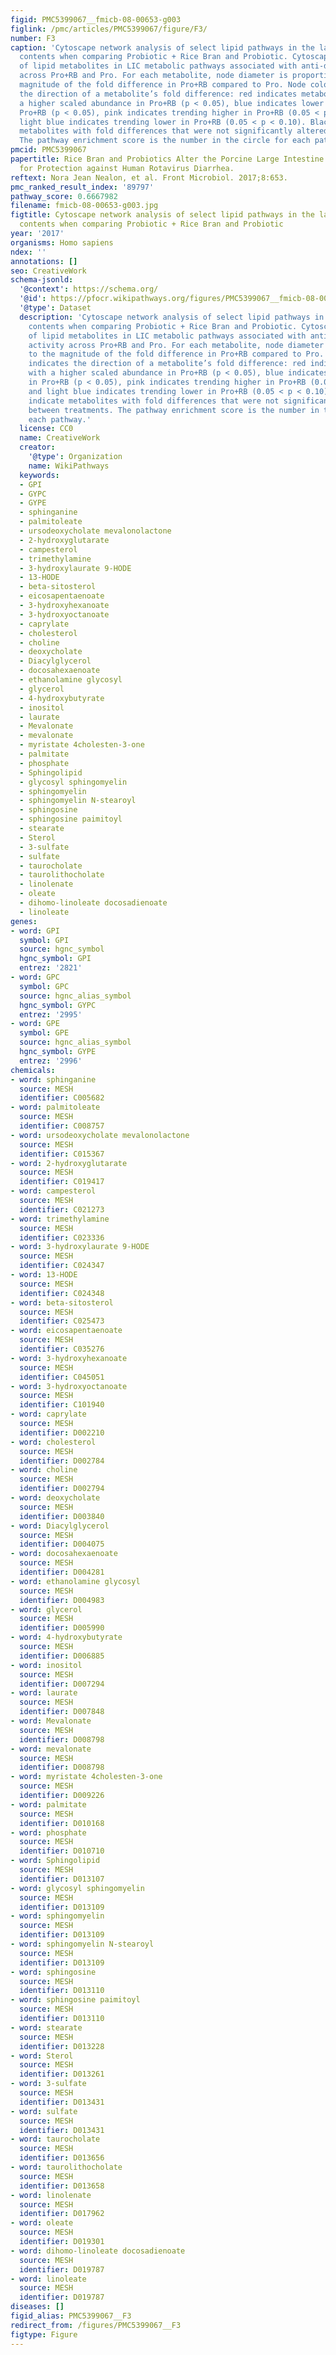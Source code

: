 ```yaml
---
figid: PMC5399067__fmicb-08-00653-g003
figlink: /pmc/articles/PMC5399067/figure/F3/
number: F3
caption: 'Cytoscape network analysis of select lipid pathways in the large intestinal
  contents when comparing Probiotic + Rice Bran and Probiotic. Cytoscape visualization
  of lipid metabolites in LIC metabolic pathways associated with anti-diarrheal activity
  across Pro+RB and Pro. For each metabolite, node diameter is proportional to the
  magnitude of the fold difference in Pro+RB compared to Pro. Node color indicates
  the direction of a metabolite’s fold difference: red indicates metabolites with
  a higher scaled abundance in Pro+RB (p < 0.05), blue indicates lower abundance in
  Pro+RB (p < 0.05), pink indicates trending higher in Pro+RB (0.05 < p < 0.10), and
  light blue indicates trending lower in Pro+RB (0.05 < p < 0.10). Black nodes indicate
  metabolites with fold differences that were not significantly altered between treatments.
  The pathway enrichment score is the number in the circle for each pathway.'
pmcid: PMC5399067
papertitle: Rice Bran and Probiotics Alter the Porcine Large Intestine and Serum Metabolomes
  for Protection against Human Rotavirus Diarrhea.
reftext: Nora Jean Nealon, et al. Front Microbiol. 2017;8:653.
pmc_ranked_result_index: '89797'
pathway_score: 0.6667982
filename: fmicb-08-00653-g003.jpg
figtitle: Cytoscape network analysis of select lipid pathways in the large intestinal
  contents when comparing Probiotic + Rice Bran and Probiotic
year: '2017'
organisms: Homo sapiens
ndex: ''
annotations: []
seo: CreativeWork
schema-jsonld:
  '@context': https://schema.org/
  '@id': https://pfocr.wikipathways.org/figures/PMC5399067__fmicb-08-00653-g003.html
  '@type': Dataset
  description: 'Cytoscape network analysis of select lipid pathways in the large intestinal
    contents when comparing Probiotic + Rice Bran and Probiotic. Cytoscape visualization
    of lipid metabolites in LIC metabolic pathways associated with anti-diarrheal
    activity across Pro+RB and Pro. For each metabolite, node diameter is proportional
    to the magnitude of the fold difference in Pro+RB compared to Pro. Node color
    indicates the direction of a metabolite’s fold difference: red indicates metabolites
    with a higher scaled abundance in Pro+RB (p < 0.05), blue indicates lower abundance
    in Pro+RB (p < 0.05), pink indicates trending higher in Pro+RB (0.05 < p < 0.10),
    and light blue indicates trending lower in Pro+RB (0.05 < p < 0.10). Black nodes
    indicate metabolites with fold differences that were not significantly altered
    between treatments. The pathway enrichment score is the number in the circle for
    each pathway.'
  license: CC0
  name: CreativeWork
  creator:
    '@type': Organization
    name: WikiPathways
  keywords:
  - GPI
  - GYPC
  - GYPE
  - sphinganine
  - palmitoleate
  - ursodeoxycholate mevalonolactone
  - 2-hydroxyglutarate
  - campesterol
  - trimethylamine
  - 3-hydroxylaurate 9-HODE
  - 13-HODE
  - beta-sitosterol
  - eicosapentaenoate
  - 3-hydroxyhexanoate
  - 3-hydroxyoctanoate
  - caprylate
  - cholesterol
  - choline
  - deoxycholate
  - Diacylglycerol
  - docosahexaenoate
  - ethanolamine glycosyl
  - glycerol
  - 4-hydroxybutyrate
  - inositol
  - laurate
  - Mevalonate
  - mevalonate
  - myristate 4cholesten-3-one
  - palmitate
  - phosphate
  - Sphingolipid
  - glycosyl sphingomyelin
  - sphingomyelin
  - sphingomyelin N-stearoyl
  - sphingosine
  - sphingosine paimitoyl
  - stearate
  - Sterol
  - 3-sulfate
  - sulfate
  - taurocholate
  - taurolithocholate
  - linolenate
  - oleate
  - dihomo-linoleate docosadienoate
  - linoleate
genes:
- word: GPI
  symbol: GPI
  source: hgnc_symbol
  hgnc_symbol: GPI
  entrez: '2821'
- word: GPC
  symbol: GPC
  source: hgnc_alias_symbol
  hgnc_symbol: GYPC
  entrez: '2995'
- word: GPE
  symbol: GPE
  source: hgnc_alias_symbol
  hgnc_symbol: GYPE
  entrez: '2996'
chemicals:
- word: sphinganine
  source: MESH
  identifier: C005682
- word: palmitoleate
  source: MESH
  identifier: C008757
- word: ursodeoxycholate mevalonolactone
  source: MESH
  identifier: C015367
- word: 2-hydroxyglutarate
  source: MESH
  identifier: C019417
- word: campesterol
  source: MESH
  identifier: C021273
- word: trimethylamine
  source: MESH
  identifier: C023336
- word: 3-hydroxylaurate 9-HODE
  source: MESH
  identifier: C024347
- word: 13-HODE
  source: MESH
  identifier: C024348
- word: beta-sitosterol
  source: MESH
  identifier: C025473
- word: eicosapentaenoate
  source: MESH
  identifier: C035276
- word: 3-hydroxyhexanoate
  source: MESH
  identifier: C045051
- word: 3-hydroxyoctanoate
  source: MESH
  identifier: C101940
- word: caprylate
  source: MESH
  identifier: D002210
- word: cholesterol
  source: MESH
  identifier: D002784
- word: choline
  source: MESH
  identifier: D002794
- word: deoxycholate
  source: MESH
  identifier: D003840
- word: Diacylglycerol
  source: MESH
  identifier: D004075
- word: docosahexaenoate
  source: MESH
  identifier: D004281
- word: ethanolamine glycosyl
  source: MESH
  identifier: D004983
- word: glycerol
  source: MESH
  identifier: D005990
- word: 4-hydroxybutyrate
  source: MESH
  identifier: D006885
- word: inositol
  source: MESH
  identifier: D007294
- word: laurate
  source: MESH
  identifier: D007848
- word: Mevalonate
  source: MESH
  identifier: D008798
- word: mevalonate
  source: MESH
  identifier: D008798
- word: myristate 4cholesten-3-one
  source: MESH
  identifier: D009226
- word: palmitate
  source: MESH
  identifier: D010168
- word: phosphate
  source: MESH
  identifier: D010710
- word: Sphingolipid
  source: MESH
  identifier: D013107
- word: glycosyl sphingomyelin
  source: MESH
  identifier: D013109
- word: sphingomyelin
  source: MESH
  identifier: D013109
- word: sphingomyelin N-stearoyl
  source: MESH
  identifier: D013109
- word: sphingosine
  source: MESH
  identifier: D013110
- word: sphingosine paimitoyl
  source: MESH
  identifier: D013110
- word: stearate
  source: MESH
  identifier: D013228
- word: Sterol
  source: MESH
  identifier: D013261
- word: 3-sulfate
  source: MESH
  identifier: D013431
- word: sulfate
  source: MESH
  identifier: D013431
- word: taurocholate
  source: MESH
  identifier: D013656
- word: taurolithocholate
  source: MESH
  identifier: D013658
- word: linolenate
  source: MESH
  identifier: D017962
- word: oleate
  source: MESH
  identifier: D019301
- word: dihomo-linoleate docosadienoate
  source: MESH
  identifier: D019787
- word: linoleate
  source: MESH
  identifier: D019787
diseases: []
figid_alias: PMC5399067__F3
redirect_from: /figures/PMC5399067__F3
figtype: Figure
---
```

